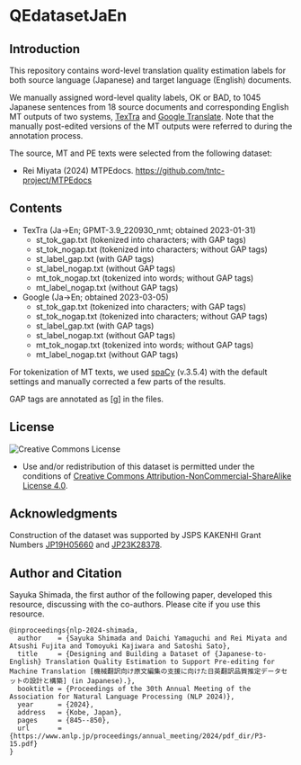 # QEdatasetJaEn

## Introduction

This repository contains word-level translation quality estimation labels for both source language (Japanese) and target language (English) documents.

We manually assigned word-level quality labels, OK or BAD, to 1045 Japanese sentences from 18 source documents and corresponding English MT outputs of two systems, [TexTra](https://mt-auto-minhon-mlt.ucri.jgn-x.jp/) and [Google Translate](https://translate.google.com/). Note that the manually post-edited versions of the MT outputs were referred to during the annotation process.

The source, MT and PE texts were selected from the following dataset:
- Rei Miyata (2024) MTPEdocs. https://github.com/tntc-project/MTPEdocs

## Contents

- TexTra (Ja->En; GPMT-3.9_220930_nmt; obtained 2023-01-31)
  - st_tok_gap.txt (tokenized into characters; with GAP tags)
  - st_tok_nogap.txt (tokenized into characters; without GAP tags)
  - st_label_gap.txt (with GAP tags)
  - st_label_nogap.txt (without GAP tags)
  - mt_tok_nogap.txt (tokenized into words; without GAP tags)
  - mt_label_nogap.txt (without GAP tags)
- Google (Ja->En; obtained 2023-03-05)
  - st_tok_gap.txt (tokenized into characters; with GAP tags)
  - st_tok_nogap.txt (tokenized into characters; without GAP tags)
  - st_label_gap.txt (with GAP tags)
  - st_label_nogap.txt (without GAP tags)
  - mt_tok_nogap.txt (tokenized into words; without GAP tags)
  - mt_label_nogap.txt (without GAP tags)

For tokenization of MT texts, we used [spaCy](https://pypi.org/project/spacy/) (v.3.5.4) with the default settings and manually corrected a few parts of the results.

GAP tags are annotated as [g] in the files.

## License

![Creative Commons License](https://i.creativecommons.org/l/by-nc-sa/4.0/88x31.png)

* Use and/or redistribution of this dataset is permitted under the conditions of [Creative Commons Attribution-NonCommercial-ShareAlike License 4.0](https://creativecommons.org/licenses/by-nc-sa/4.0/).

## Acknowledgments

Construction of the dataset was supported by JSPS KAKENHI Grant Numbers [JP19H05660](https://kaken.nii.ac.jp/en/grant/KAKENHI-PROJECT-19H05660/) and [JP23K28378](https://kaken.nii.ac.jp/en/grant/KAKENHI-PROJECT-23K28378/).

## Author and Citation

Sayuka Shimada, the first author of the following paper, developed this resource, discussing with the co-authors. Please cite if you use this resource.

```
@inproceedings{nlp-2024-shimada,
  author    = {Sayuka Shimada and Daichi Yamaguchi and Rei Miyata and Atsushi Fujita and Tomoyuki Kajiwara and Satoshi Sato},
  title     = {Designing and Building a Dataset of {Japanese-to-English} Translation Quality Estimation to Support Pre-editing for Machine Translation [機械翻訳向け原文編集の支援に向けた日英翻訳品質推定データセットの設計と構築] (in Japanese).},
  booktitle = {Proceedings of the 30th Annual Meeting of the Association for Natural Language Processing (NLP 2024)},
  year      = {2024},
  address   = {Kobe, Japan},
  pages     = {845--850},
  url       = {https://www.anlp.jp/proceedings/annual_meeting/2024/pdf_dir/P3-15.pdf}
}
```
